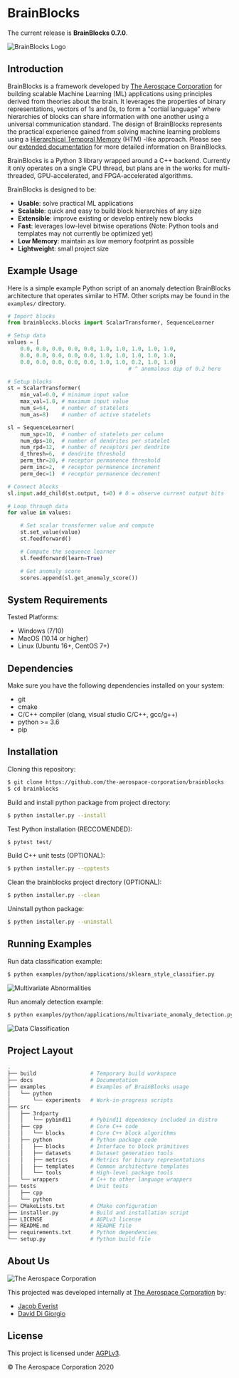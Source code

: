 # BrainBlocks

The current release is **BrainBlocks 0.7.0**.

![BrainBlocks Logo](docs/assets/brainblocks_logo.png "BrainBlocks")

## Introduction

BrainBlocks is a framework developed by [The Aerospace Corporation](http://aerospace.org) for building scalable Machine Learning (ML) applications using principles derived from theories about the brain.  It leverages the properties of binary representations, vectors of 1s and 0s, to form a "cortial language" where hierarchies of blocks can share information with one another using a universal communication standard.  The design of BrainBlocks represents the practical experience gained from solving machine learning problems using a [Hierarchical Temporal Memory](https://numenta.com/assets/pdf/biological-and-machine-intelligence/BAMI-Complete.pdf) (HTM) -like approach.  Please see our [extended documentation](docs/extended_readme.md) for more detailed information on BrainBlocks.

BrainBlocks is a Python 3 library wrapped around a C++ backend. Currently it only operates on a single CPU thread, but plans are in the works for multi-threaded, GPU-accelerated, and FPGA-accelerated algorithms.  

BrainBlocks is designed to be:

- **Usable**: solve practical ML applications
- **Scalable**: quick and easy to build block hierarchies of any size
- **Extensible**: improve existing or develop entirely new blocks
- **Fast**: leverages low-level bitwise operations (Note: Python tools and templates may not currently be optimized yet)
- **Low Memory**: maintain as low memory footprint as possible
- **Lightweight**: small project size

## Example Usage

Here is a simple example Python script of an anomaly detection BrainBlocks architecture that operates similar to HTM.  Other scripts may be found in the `examples/` directory.

```python
# Import blocks
from brainblocks.blocks import ScalarTransformer, SequenceLearner

# Setup data
values = [
    0.0, 0.0, 0.0, 0.0, 0.0, 1.0, 1.0, 1.0, 1.0, 1.0,
    0.0, 0.0, 0.0, 0.0, 0.0, 1.0, 1.0, 1.0, 1.0, 1.0,
    0.0, 0.0, 0.0, 0.0, 0.0, 1.0, 1.0, 0.2, 1.0, 1.0]
                                      # ^ anomalous dip of 0.2 here

# Setup blocks
st = ScalarTransformer(
    min_val=0.0, # minimum input value
    max_val=1.0, # maximum input value
    num_s=64,    # number of statelets
    num_as=8)    # number of active statelets

sl = SequenceLearner(
    num_spc=10,  # number of statelets per column
    num_dps=10,  # number of dendrites per statelet
    num_rpd=12,  # number of receptors per dendrite
    d_thresh=6,  # dendrite threshold
    perm_thr=20, # receptor permanence threshold
    perm_inc=2,  # receptor permanence increment
    perm_dec=1)  # receptor permanence decrement

# Connect blocks
sl.input.add_child(st.output, t=0) # 0 = observe current output bits

# Loop through data
for value in values:

    # Set scalar transformer value and compute
    st.set_value(value)
    st.feedforward()

    # Compute the sequence learner
    sl.feedforward(learn=True)

    # Get anomaly score
    scores.append(sl.get_anomaly_score())
```

## System Requirements

Tested Platforms:

- Windows (7/10)
- MacOS (10.14 or higher)
- Linux (Ubuntu 16+, CentOS 7+)

## Dependencies

Make sure you have the following dependencies installed on your system:

- git
- cmake
- C/C++ compiler (clang, visual studio C/C++, gcc/g++)
- python >= 3.6
- pip

## Installation

Cloning this repository:

```bash
$ git clone https://github.com/the-aerospace-corporation/brainblocks
$ cd brainblocks
```

Build and install python package from project directory:

```bash
$ python installer.py --install
```

Test Python installation (RECCOMENDED):

```bash
$ pytest test/
```

Build C++ unit tests (OPTIONAL):

```bash
$ python installer.py --cpptests
```

Clean the brainblocks project directory (OPTIONAL):

```bash
$ python installer.py --clean
```

Uninstall python package:
```bash
$ python installer.py --uninstall
```

## Running Examples

Run data classification example:

```bash
$ python examples/python/applications/sklearn_style_classifier.py
```

![Multivariate Abnormalities](docs/assets/multivariate_abnormalities.png)

Run anomaly detection example:

```bash
$ python examples/python/applications/multivariate_anomaly_detection.py
```

![Data Classification](docs/assets/classifier_comparison.png)

## Project Layout

```bash
.
├── build                 # Temporary build workspace
├── docs                  # Documentation
├── examples              # Examples of BrainBlocks usage
│   └── python
│       └── experiments   # Work-in-progress scripts
├── src
│   ├── 3rdparty
│   │   └── pybind11      # Pybind11 dependency included in distro
│   ├── cpp               # Core C++ code
│   │   └── blocks        # Core C++ block algorithms
│   ├── python            # Python package code
│   │   ├── blocks        # Interface to block primitives
│   │   ├── datasets      # Dataset generation tools
│   │   ├── metrics       # Metrics for binary representations
│   │   ├── templates     # Common architecture templates
│   │   └── tools         # High-level package tools
│   └── wrappers          # C++ to other language wrappers
├── tests                 # Unit tests
│   ├── cpp
│   └── python
├── CMakeLists.txt        # CMake configuration
├── installer.py          # Build and installation script
├── LICENSE               # AGPLv3 license
├── README.md             # README file
├── requirements.txt      # Python dependencies
└── setup.py              # Python build file
```

## About Us

![The Aerospace Corporation](docs/assets/aero_logo.png "The Aerospace Corporation")

This projected was developed internally at [The Aerospace Corporation](http://aerospace.org) by:

- [Jacob Everist](https://github.com/jacobeverist)
- [David Di Giorgio](https://github.com/ddigiorg)

## License

This project is licensed under [AGPLv3](https://www.gnu.org/licenses/agpl-3.0.en.html).

© The Aerospace Corporation 2020
